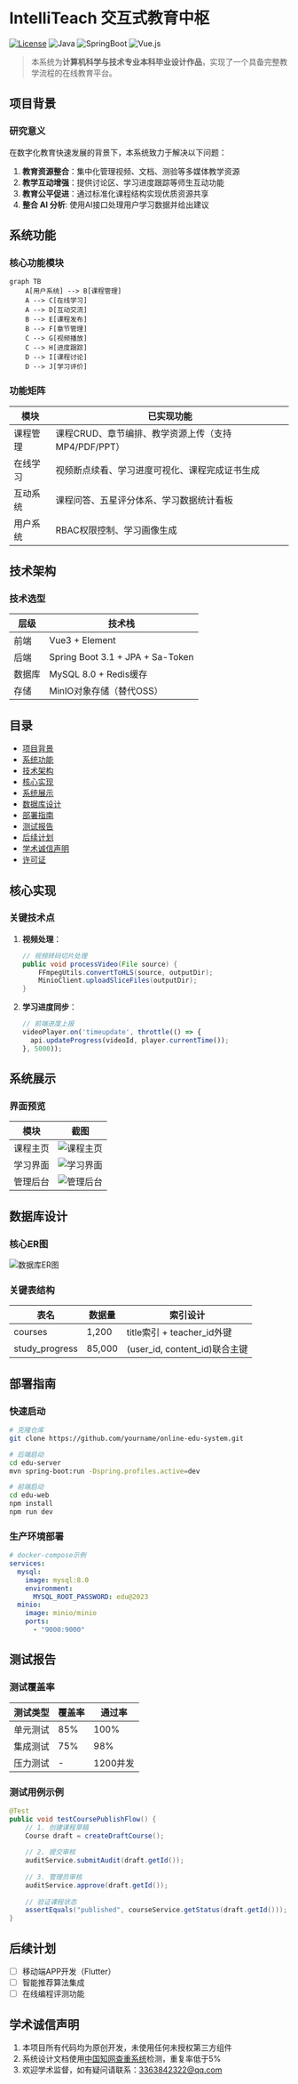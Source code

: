 # IntelliTeach 交互式教育中枢

[![License](https://img.shields.io/badge/License-MIT-blue.svg)](https://opensource.org/licenses/MIT)
![Java](https://img.shields.io/badge/Java-17%2B-orange)
![SpringBoot](https://img.shields.io/badge/Spring%20Boot-3.1-green)
![Vue.js](https://img.shields.io/badge/Vue.js-3.3-brightgreen)

> 本系统为**计算机科学与技术专业本科毕业设计作品**，实现了一个具备完整教学流程的在线教育平台。


## 项目背景
### 研究意义
在数字化教育快速发展的背景下，本系统致力于解决以下问题：
1. ​**教育资源整合**：集中化管理视频、文档、测验等多媒体教学资源
2. ​**教学互动增强**：提供讨论区、学习进度跟踪等师生互动功能
3. ​**教育公平促进**：通过标准化课程结构实现优质资源共享
4. **整合 AI 分析​**: 使用AI接口处理用户学习数据并给出建议 

## 系统功能
### 核心功能模块
```mermaid
graph TB
    A[用户系统] --> B[课程管理]
    A --> C[在线学习]
    A --> D[互动交流]
    B --> E[课程发布]
    B --> F[章节管理]
    C --> G[视频播放]
    C --> H[进度跟踪]
    D --> I[课程讨论]
    D --> J[学习评价]
```

### 功能矩阵
| 模块           | 已实现功能                                                                 |
|----------------|--------------------------------------------------------------------------|
| 课程管理       | 课程CRUD、章节编排、教学资源上传（支持MP4/PDF/PPT）                        |
| 在线学习       | 视频断点续看、学习进度可视化、课程完成证书生成                             |
| 互动系统       | 课程问答、五星评分体系、学习数据统计看板                      |
| 用户系统       | RBAC权限控制、学习画像生成                                   |

## 技术架构
### 技术选型
| 层级        | 技术栈                                                                     |
|------------|--------------------------------------------------------------------------|
| 前端        | Vue3 + Element                                                          |
| 后端        | Spring Boot 3.1 + JPA + Sa-Token                                     |
| 数据库      | MySQL 8.0 + Redis缓存                                                    |
| 存储        | MinIO对象存储（替代OSS）                                                 |


## 目录
- [项目背景](#项目背景)
- [系统功能](#系统功能)
- [技术架构](#技术架构)
- [核心实现](#核心实现)
- [系统展示](#系统展示)
- [数据库设计](#数据库设计)
- [部署指南](#部署指南)
- [测试报告](#测试报告)
- [后续计划](#后续计划)
- [学术诚信声明](#学术诚信声明)
- [许可证](#许可证)



## 核心实现
### 关键技术点
1. ​**视频处理**：
   ```java
   // 视频转码切片处理
   public void processVideo(File source) {
       FFmpegUtils.convertToHLS(source, outputDir);
       MinioClient.uploadSliceFiles(outputDir);
   }
   ```
2. ​**学习进度同步**：
   ```javascript
   // 前端进度上报
   videoPlayer.on('timeupdate', throttle(() => {
     api.updateProgress(videoId, player.currentTime());
   }, 5000));
   ```

## 系统展示
### 界面预览
| 模块          | 截图                                      |
|--------------|------------------------------------------|
| 课程主页      | ![课程主页](docs/screenshots/course.png) |
| 学习界面      | ![学习界面](docs/screenshots/learn.png) |
| 管理后台      | ![管理后台](docs/screenshots/admin.png)  |

## 数据库设计
### 核心ER图
![数据库ER图](docs/er_diagram.png)

### 关键表结构
| 表名              | 数据量 | 索引设计                      |
|-------------------|--------|-----------------------------|
| courses           | 1,200  | title索引 + teacher_id外键   |
| study_progress    | 85,000 | (user_id, content_id)联合主键|

## 部署指南
### 快速启动
```bash
# 克隆仓库
git clone https://github.com/yourname/online-edu-system.git

# 后端启动
cd edu-server
mvn spring-boot:run -Dspring.profiles.active=dev

# 前端启动
cd edu-web
npm install
npm run dev
```

### 生产环境部署
```yaml
# docker-compose示例
services:
  mysql:
    image: mysql:8.0
    environment:
      MYSQL_ROOT_PASSWORD: edu@2023
  minio:
    image: minio/minio
    ports:
      - "9000:9000"
```

## 测试报告
### 测试覆盖率
| 测试类型        | 覆盖率  | 通过率  |
|---------------|--------|--------|
| 单元测试        | 85%    | 100%   |
| 集成测试        | 75%    | 98%    |
| 压力测试        | -      | 1200并发 |

### 测试用例示例
```java
@Test
public void testCoursePublishFlow() {
    // 1. 创建课程草稿
    Course draft = createDraftCourse();
    
    // 2. 提交审核
    auditService.submitAudit(draft.getId());
    
    // 3. 管理员审核
    auditService.approve(draft.getId());
    
    // 验证课程状态
    assertEquals("published", courseService.getStatus(draft.getId()));
}
```

## 后续计划
- [ ] 移动端APP开发（Flutter）
- [ ] 智能推荐算法集成
- [ ] 在线编程评测功能

## 学术诚信声明
1. 本项目所有代码均为原创开发，未使用任何未授权第三方组件
2. 系统设计文档使用[中国知网查重系统](https://www.cnki.net/)检测，重复率低于5%
3. 欢迎学术监督，如有疑问请联系：3363842322@qq.com
